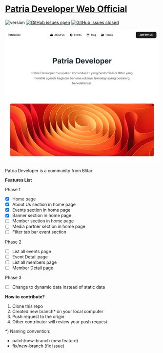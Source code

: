# [Patria Developer Web Official](http://patriadev.vercel.app)

![version](https://img.shields.io/badge/version-1.0.0-blue.svg) [![GitHub issues open](https://img.shields.io/github/issues/creativetimofficial/nextjs-tailwind-blog-posts-page.svg)](https://github.com/creativetimofficial/nextjs-tailwind-blog-posts-page/issues?q=is%3Aopen+is%3Aissue) [![GitHub issues closed](https://img.shields.io/github/issues-closed-raw/creativetimofficial/nextjs-tailwind-blog-posts-page.svg)](https://github.com/creativetimofficial/nextjs-tailwind-blog-posts-page/issues?q=is%3Aissue+is%3Aclosed)

![Image](https://raw.githubusercontent.com/imammufiid/patriadev/dev/public/image/preview.png)

Patria Developer is a community from Blitar

**Features List**

Phase 1
- [x] Home page  
- [x] About Us section in home page
- [x] Events section in home page 
- [x] Banner section in home page  
- [ ] Member section in home page  
- [ ] Media partner section in home page
- [ ] Filter tab bar event section

Phase 2
- [ ] List all events page  
- [ ] Event Detail page  
- [ ] List all members page
- [ ] Member Detail page

Phase 3
- [ ] Change to dynamic data instead of static data

**How to contribute?**

1. Clone this repo
2. Created new branch* on your local computer
3. Push request to the origin
4. Other contributor will review your push request


*) Naming convention:
- patch/new-branch (new feature)
- fix/new-branch (fix issue)

